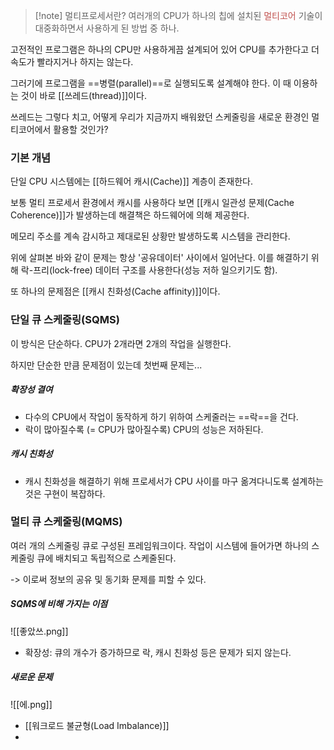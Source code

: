 > [!note] 멀티프로세서란?
여러개의 CPU가 하나의 칩에 설치된 <font color="#c0504d">멀티코어</font> 기술이 대중화하면서 사용하게 된 방법 중 하나.

고전적인 프로그램은 하나의 CPU만 사용하게끔 설계되어 있어 CPU를 추가한다고 더 속도가 빨라지거나 하지는 않는다.

그러기에 프로그램을 ==병렬(parallel)==로 실행되도록 설계해야 한다.
이 때 이용하는 것이 바로 [[쓰레드(thread)]]이다.

쓰레드는 그렇다 치고, 어떻게 우리가 지금까지 배워왔던 스케줄링을 새로운 환경인 멀티코어에서 활용할 것인가?

### 기본 개념

단일 CPU 시스템에는 [[하드웨어 캐시(Cache)]] 계층이 존재한다.

보통 멀티 프로세서 환경에서 캐시를 사용하다 보면
[[캐시 일관성 문제(Cache Coherence)]]가 발생하는데 해결책은 하드웨어에 의해 제공한다.

메모리 주소를 계속 감시하고 제대로된 상황만 발생하도록 시스템을 관리한다.

위에 살펴본 바와 같이 문제는 항상 '공유데이터' 사이에서 일어난다. 
이를 해결하기 위해 락-프리(lock-free) 데이터 구조를 사용한다(성능 저하 일으키기도 함).

또 하나의 문제점은 [[캐시 친화성(Cache affinity)]]이다.

### 단일 큐 스케줄링(SQMS)

이 방식은 단순하다. CPU가 2개라면 2개의 작업을 실행한다.

하지만 단순한 만큼 문제점이 있는데 첫번째 문제는...

##### 확장성 결여
- 다수의 CPU에서 작업이 동작하게 하기 위하여 스케줄러는 ==락==을 건다.
- 락이 많아질수록 (= CPU가 많아질수록) CPU의 성능은 저하된다.
##### 캐시 친화성
- 캐시 친화성을 해결하기 위해 프로세서가 CPU 사이를 마구 옮겨다니도록 설계하는 것은 구현이 복잡하다.

### 멀티 큐 스케줄링(MQMS)

여러 개의 스케줄링 큐로 구성된 프레임워크이다. 
작업이 시스템에 들어가면 하나의 스케줄링 큐에 배치되고 독립적으로 스케줄된다.

-> 이로써 정보의 공유 및 동기화 문제를 피할 수 있다.


##### SQMS에 비해 가지는 이점
![[좋았쓰.png]]
- 확장성: 큐의 개수가 증가하므로 락, 캐시 친화성 등은 문제가 되지 않는다.
##### 새로운 문제
![[에.png]]
- [[워크로드 불균형(Load Imbalance)]]
- 